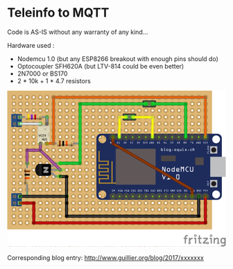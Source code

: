# Teleinfo to MQTT

Code is AS-IS without any warranty of any kind...

Hardware used :
* Nodemcu 1.0 (but any ESP8266 breakout with enough pins should do)
* Optocoupler SFH620A (but LTV-814 could be even better)
* 2N7000 or BS170
* 2 * 10k + 1 * 4.7 resistors

![Schematics](teleinfo-esp8266_bb.png)


Corresponding blog entry: http://www.guillier.org/blog/2017/xxxxxxx
